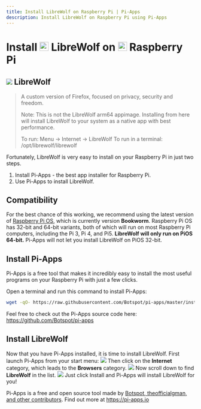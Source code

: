 ```yaml
---
title: Install LibreWolf on Raspberry Pi | Pi-Apps
description: Install LibreWolf on Raspberry Pi using Pi-Apps
---
```

<div class="simple-install-content content">

# Install <img src="/img/app-icons/LibreWolf/icon-64.png" height=24> LibreWolf on <img src=/img/other-icons/raspberrypi-icon.svg height=24> Raspberry Pi

## <img src="/img/app-icons/LibreWolf/icon-64.png"> LibreWolf
> A custom version of Firefox, focused on privacy, security and freedom.
> 
> Note: This is not the LibreWolf arm64 appimage. Installing from here will install LibreWolf to your system as a native app with best performance.
> 
> To run: Menu -> Internet -> LibreWolf
> To run in a terminal: /opt/librewolf/librewolf

Fortunately, LibreWolf is very easy to install on your Raspberry Pi in just two steps.
1. Install Pi-Apps - the best app installer for Raspberry Pi.
2. Use Pi-Apps to install LibreWolf.
</div>
<div class="simple-install-content content">

## Compatibility
For the best chance of this working, we recommend using the latest version of [Raspberry Pi OS](https://www.raspberrypi.com/software/), which is currently version **Bookworm**.
Raspberry Pi OS has 32-bit and 64-bit variants, both of which will run on most Raspberry Pi computers, including the Pi 3, Pi 4, and Pi5.
**LibreWolf will only run on PiOS 64-bit.** Pi-Apps will not let you install LibreWolf on PiOS 32-bit.
</div>
<div class="simple-install-content content">

## Install Pi-Apps

Pi-Apps is a free tool that makes it incredibly easy to install the most useful programs on your Raspberry Pi with just a few clicks.

Open a terminal and run this command to install Pi-Apps:
```bash
wget -qO- https://raw.githubusercontent.com/Botspot/pi-apps/master/install | bash
```
Feel free to check out the Pi-Apps source code here: https://github.com/Botspot/pi-apps
</div>
<div class="simple-install-content content">

## Install LibreWolf

Now that you have Pi-Apps installed, it is time to install LibreWolf.
First launch Pi-Apps from your start menu:
<img src="/img/start-menu.png">
Then click on the <b>Internet</b> category, which leads to the <b>Browsers</b> category.
<img src="/img/category-selections/Browsers.png">
Now scroll down to find <b>LibreWolf</b> in the list.
<img src="/img/app-icons/LibreWolf/app-selection.png">
Just click Install and Pi-Apps will install LibreWolf for you!
</div>
<div class="simple-install-content content">

Pi-Apps is a free and open source tool made by [Botspot, theofficialgman, and other contributors](/about/#contributors). Find out more at https://pi-apps.io
</div>
